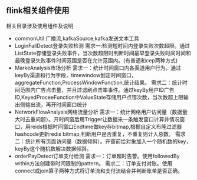 
## flink相关组件使用
相关目录涉及使用组件及说明
 - commonUtil
	广播流,kafkaSource,kafka发送文本工具
 - LoginFailDetect登录失败检测
    需求一:检测短时间内登录失败次数超限。通过ListState存储登录失败事件，当次数超限时判断时间最早登录失败时间时间和最晚登录失败事件时间范围是否在允许范围内。(有普通和cep两种方式)
 - MarkeAnalysis市场分析
   需求一：统计时间窗口内各渠道用户行为。通过keyBy渠道和行为字段，timewindow划定时间窗口，aggregateFunction,ProcessWindowFunction,统计结果。
   需求二：统计时间范围内广告点击量，并且过滤刷点击率事件。通过keyBy用户ID广告ID,KeyedProceeFunction中ValueState存储用户点错次数，当次数超上限输出侧输出流，再开时间窗口统计
 - NetworkFlowAnalysis网络流量分析
   需求一：统计网络用户访问量（数据量大时去重问题）。开时间窗后用Trigger让数据来一条触发窗口计算并情况窗口，用reids根据时间窗口Endtime做key存bitmap,根据自定义布隆过滤器hashcode更新redis bitmap,判断用户是否重复，不重复则计入总数。
   需求二：统计所有页面访问量（数据倾斜）。开窗前给对象加入一个随机数的key，keyBy这个随机数解决数据倾斜。
 - orderPayDetect订单支付检测
   需求一：订单超时告警。使用followedBy within方法创建带时间限制的pattern。
   需求二：订单支付对账。使用connect或join算子两种方式将订单流和支付流结合并判断账单是否正确。

